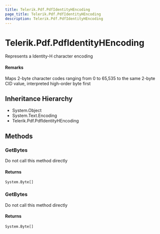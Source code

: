 ```yaml
---
title: Telerik.Pdf.PdfIdentityHEncoding
page_title: Telerik.Pdf.PdfIdentityHEncoding
description: Telerik.Pdf.PdfIdentityHEncoding
---
```


# Telerik.Pdf.PdfIdentityHEncoding

Represents a Identity-H character encoding

#### Remarks
Maps 2-byte character codes ranging from 0 to 65,535 to 
                the same 2-byte CID value, interpreted high-order byte first

## Inheritance Hierarchy

* System.Object
* System.Text.Encoding
* Telerik.Pdf.PdfIdentityHEncoding

## Methods

###  GetBytes

Do not call this method directly

#### Returns

`System.Byte[]` 

###  GetBytes

Do not call this method directly

#### Returns

`System.Byte[]` 

